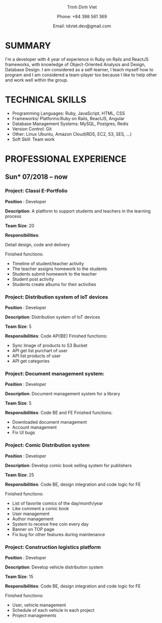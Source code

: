 

<p align="center">
Trinh Dinh Viet
</p>
<p align="center">
Phone: +84 398 561 369
</p>
<p align="center">
Email: tdviet.dev@gmail.com
</p>

# SUMMARY
I'm a developer with 4 year of experience in Ruby on Rails and ReactJS frameworks, with knowledge of Object-Oriented Analysis and Design,
Database Design.
I am considered as a self-learner, I teach myself how to program and I am considered a team-player too because I like to help other and
work well within the group.

# TECHNICAL SKILLS
* Programming Languages: Ruby, JavaScript, HTML, CSS
* Frameworks/ Platforms:Ruby on Rails, ReactJS, Angular
* Database Management Systems: MySQL, Postgres, Redis
* Version Control: Git
* Other: Linux Ubuntu, Amazon Cloud(RDS, EC2, S3, SES, ...)
* Soft Skill: Team work

# PROFESSIONAL EXPERIENCE
## Sun* 07/2018 – now

### **Project**: Classi  E-Portfolio									

**Position** : Developer

**Description**: A platform to support students and teachers in the learning process

**Team Size**: 20

**Responsibilities**: 

Detail design, code and delivery

Finished functions:
- Timeline of student/teacher activity
- The teacher assigns homework to the students
- Students submit homework to the teacher
- Student post activity
- Students create albums for their activities


### **Project**: Distribution system of IoT devices							

**Position** : Developer

**Description**: Distribution system of IoT devices

**Team Size**: 5

**Responsibilities**: 
Code API(BE)
Finished functions:
- Sync Image of products to S3 Bucket
- API get list purchart of user
- API list products of user
- API get categories


### **Project**: Document management system: 						

**Position** : Developer

**Description**: Document management system for a library

**Team Size**: 5

**Responsibilities**: 
Code BE and FE
Finished functions:
- Downloaded document management
- Account management
- Fix UI bugs



### **Project**: Comic Distribution system

**Position** : Developer

**Description**: Develop comic book selling system for publishers

**Team Size**: 25

**Responsibilities**: 
Code BE, design integration and code logic for FE

Finished functions:
- List of favorite comics of the day/month/year
- Like comment a comic book
- User management
- Author management
- System to receive free coin every day
- Banner on TOP page
- Fix bug for other features during maintenance


### **Project**: Construction logistics platform					

**Position** : Developer

**Description**: Develop vehicle distribution system

**Team Size**: 15

**Responsibilities**: 
Code BE, design integration and code logic for FE

Finished functions:
- User, vehicle management
- Schedule of each vehicle in each project 
- Project managements

